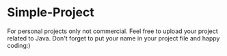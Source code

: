 # Simple-Project

For personal projects only not commercial. Feel free to upload your project related to Java. Don't forget to put your name in your project file and happy coding:)
